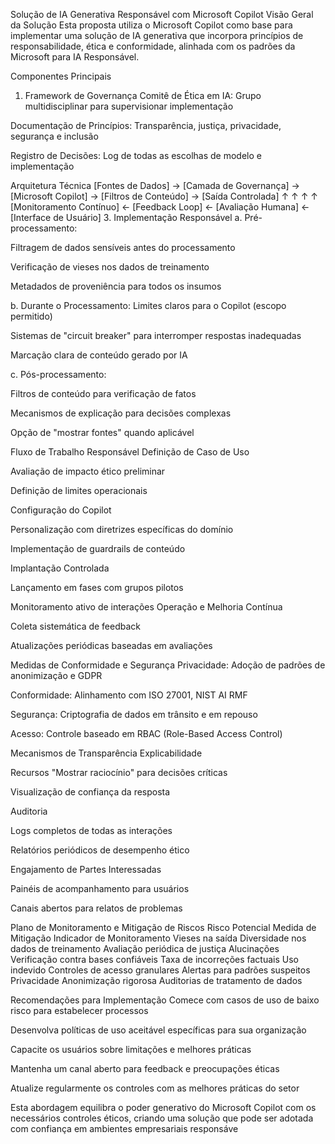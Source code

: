 Solução de IA Generativa Responsável com Microsoft Copilot
Visão Geral da Solução
Esta proposta utiliza o Microsoft Copilot como base para implementar uma solução de IA generativa que incorpora princípios de responsabilidade, ética e conformidade, alinhada com os padrões da Microsoft para IA Responsável.

Componentes Principais
1. Framework de Governança
Comitê de Ética em IA: Grupo multidisciplinar para supervisionar implementação

Documentação de Princípios: Transparência, justiça, privacidade, segurança e inclusão

Registro de Decisões: Log de todas as escolhas de modelo e implementação

 Arquitetura Técnica
[Fontes de Dados] → [Camada de Governança] → [Microsoft Copilot] → [Filtros de Conteúdo] → [Saída Controlada]
       ↑                    ↑                       ↑                       ↑
[Monitoramento Contínuo] ← [Feedback Loop] ← [Avaliação Humana] ← [Interface de Usuário]
3. Implementação Responsável
a. Pré-processamento:

Filtragem de dados sensíveis antes do processamento

Verificação de vieses nos dados de treinamento

Metadados de proveniência para todos os insumos

b. Durante o Processamento:
Limites claros para o Copilot (escopo permitido)

Sistemas de "circuit breaker" para interromper respostas inadequadas

Marcação clara de conteúdo gerado por IA

c. Pós-processamento:

Filtros de conteúdo para verificação de fatos

Mecanismos de explicação para decisões complexas

Opção de "mostrar fontes" quando aplicável

Fluxo de Trabalho Responsável
Definição de Caso de Uso

Avaliação de impacto ético preliminar

Definição de limites operacionais

Configuração do Copilot

Personalização com diretrizes específicas do domínio

Implementação de guardrails de conteúdo

Implantação Controlada

Lançamento em fases com grupos pilotos

Monitoramento ativo de interações
Operação e Melhoria Contínua

Coleta sistemática de feedback

Atualizações periódicas baseadas em avaliações

Medidas de Conformidade e Segurança
Privacidade: Adoção de padrões de anonimização e GDPR

Conformidade: Alinhamento com ISO 27001, NIST AI RMF

Segurança: Criptografia de dados em trânsito e em repouso

Acesso: Controle baseado em RBAC (Role-Based Access Control)

Mecanismos de Transparência
Explicabilidade

Recursos "Mostrar raciocínio" para decisões críticas

Visualização de confiança da resposta

Auditoria

Logs completos de todas as interações

Relatórios periódicos de desempenho ético

Engajamento de Partes Interessadas

Painéis de acompanhamento para usuários

Canais abertos para relatos de problemas

Plano de Monitoramento e Mitigação de Riscos
Risco Potencial	Medida de Mitigação	Indicador de Monitoramento
Vieses na saída	Diversidade nos dados de treinamento	Avaliação periódica de justiça
Alucinações	Verificação contra bases confiáveis	Taxa de incorreções factuais
Uso indevido	Controles de acesso granulares	Alertas para padrões suspeitos
Privacidade	Anonimização rigorosa	Auditorias de tratamento de dados

Recomendações para Implementação
Comece com casos de uso de baixo risco para estabelecer processos

Desenvolva políticas de uso aceitável específicas para sua organização

Capacite os usuários sobre limitações e melhores práticas

Mantenha um canal aberto para feedback e preocupações éticas

Atualize regularmente os controles com as melhores práticas do setor

Esta abordagem equilibra o poder generativo do Microsoft Copilot com os necessários controles éticos, criando uma solução que pode ser adotada com confiança em ambientes empresariais responsáve

